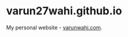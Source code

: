 # varun27wahi.github.io
My personal website - [varunwahi.com](https://varunwahi.com "Varun's Personal Website").
